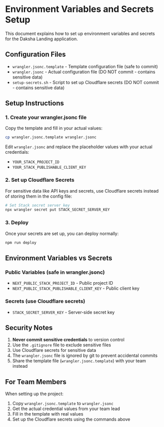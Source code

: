 # Environment Variables and Secrets Setup

This document explains how to set up environment variables and secrets for the Daksha Landing application.

## Configuration Files

- `wrangler.jsonc.template` - Template configuration file (safe to commit)
- `wrangler.jsonc` - Actual configuration file (DO NOT commit - contains sensitive data)
- `setup-secrets.sh` - Script to set up Cloudflare secrets (DO NOT commit - contains sensitive data)

## Setup Instructions

### 1. Create your wrangler.jsonc file

Copy the template and fill in your actual values:

```bash
cp wrangler.jsonc.template wrangler.jsonc
```

Edit `wrangler.jsonc` and replace the placeholder values with your actual credentials:
- `YOUR_STACK_PROJECT_ID`
- `YOUR_STACK_PUBLISHABLE_CLIENT_KEY`

### 2. Set up Cloudflare Secrets

For sensitive data like API keys and secrets, use Cloudflare secrets instead of storing them in the config file:

```bash
# Set Stack secret server key
npx wrangler secret put STACK_SECRET_SERVER_KEY
```

### 3. Deploy

Once your secrets are set up, you can deploy normally:

```bash
npm run deploy
```

## Environment Variables vs Secrets

### Public Variables (safe in wrangler.jsonc)
- `NEXT_PUBLIC_STACK_PROJECT_ID` - Public project ID
- `NEXT_PUBLIC_STACK_PUBLISHABLE_CLIENT_KEY` - Public client key

### Secrets (use Cloudflare secrets)
- `STACK_SECRET_SERVER_KEY` - Server-side secret key

## Security Notes

1. **Never commit sensitive credentials** to version control
2. Use the `.gitignore` file to exclude sensitive files
3. Use Cloudflare secrets for sensitive data
4. The `wrangler.jsonc` file is ignored by git to prevent accidental commits
5. Share the template file (`wrangler.jsonc.template`) with your team instead

## For Team Members

When setting up the project:

1. Copy `wrangler.jsonc.template` to `wrangler.jsonc`
2. Get the actual credential values from your team lead
3. Fill in the template with real values
4. Set up the Cloudflare secrets using the commands above

